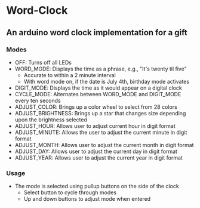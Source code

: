 # Word-Clock

## An arduino word clock implementation for a gift

### Modes

- OFF: Turns off all LEDs
- WORD_MODE: Displays the time as a phrase, e.g., "It's twenty til five"
  - Accurate to within a 2 minute interval
  - With word mode on, if the date is July 4th, birthday mode activates
- DIGIT_MODE: Displays the time as it would appear on a digital clock
- CYCLE_MODE: Alternates between WORD_MODE and DIGIT_MODE every ten seconds
- ADJUST_COLOR: Brings up a color wheel to select from 28 colors
- ADJUST_BRIGHTNESS: Brings up a star that changes size depending upon the brightness selected
- ADJUST_HOUR: Allows user to adjust current hour in digit format
- ADJUST_MINUTE: Allows the user to adjust the current minute in digit format
- ADJUST_MONTH: Allows user to adjust the current month in digit format
- ADJUST_DAY: Allows user to adjust the current day in digit format
- ADJUST_YEAR: Allows user to adjust the current year in digit format

### Usage

- The mode is selected using pullup buttons on the side of the clock
  - Select button to cycle through modes
  - Up and down buttons to adjust mode when entered



